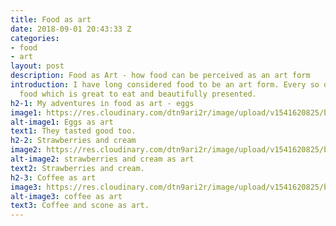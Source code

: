 ```yaml
---
title: Food as art
date: 2018-09-01 20:43:33 Z
categories:
- food
- art
layout: post
description: Food as Art - how food can be perceived as an art form
introduction: I have long considered food to be an art form. Every so often I find
  food which is great to eat and beautifully presented.
h2-1: My adventures in food as art - eggs
image1: https://res.cloudinary.com/dtn9ari2r/image/upload/v1541620825/blog/September_17__2017_at_0140PM.jpg
alt-image1: Eggs as art
text1: They tasted good too.
h2-2: Strawberries and cream
image2: https://res.cloudinary.com/dtn9ari2r/image/upload/v1541620825/blog/August_13__2017_at_0232PM.jpg
alt-image2: strawberries and cream as art
text2: Strawberries and cream.
h2-3: Coffee as art
image3: https://res.cloudinary.com/dtn9ari2r/image/upload/v1541620825/blog/May_18__2018_at_0122PM.jpg
alt-image3: coffee as art
text3: Coffee and scone as art.
---
```


